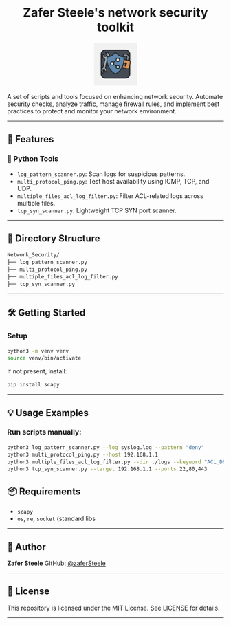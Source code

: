 <h1 align="center">Zafer Steele's network security toolkit</h1>



<p align="center">
<img src="assets/icon_network_security.png" alt="Network Security Toolkit" width="100">
</p>

A set of scripts and tools focused on enhancing network security. Automate security checks, analyze traffic, manage firewall rules, and implement best practices to protect and monitor your network environment.

---

## 🔐 Features

### 🧪 Python Tools

* `log_pattern_scanner.py`: Scan logs for suspicious patterns.
* `multi_protocol_ping.py`: Test host availability using ICMP, TCP, and UDP.
* `multiple_files_acl_log_filter.py`: Filter ACL-related logs across multiple files.
* `tcp_syn_scanner.py`: Lightweight TCP SYN port scanner.

---

## 📁 Directory Structure

```bash
Network_Security/
├── log_pattern_scanner.py
├── multi_protocol_ping.py
├── multiple_files_acl_log_filter.py
├── tcp_syn_scanner.py
```

---

## 🛠️ Getting Started

### Setup

```bash
python3 -m venv venv
source venv/bin/activate
```

If not present, install:

```bash
pip install scapy
```

---

## 💡 Usage Examples

### Run scripts manually:

```bash
python3 log_pattern_scanner.py --log syslog.log --pattern "deny"
python3 multi_protocol_ping.py --host 192.168.1.1
python3 multiple_files_acl_log_filter.py --dir ./logs --keyword "ACL_DROP"
python3 tcp_syn_scanner.py --target 192.168.1.1 --ports 22,80,443
```

## 📦 Requirements

* `scapy`
* `os`, `re`, `socket` (standard libs

---

## 👤 Author

**Zafer Steele**
GitHub: [@zaferSteele](https://github.com/zaferSteele)

---

## 📝 License

This repository is licensed under the MIT License. See [LICENSE](LICENSE) for details.

---

